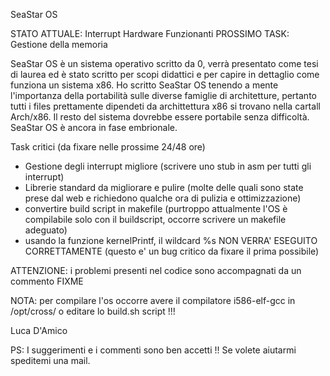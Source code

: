 SeaStar OS

STATO ATTUALE: Interrupt Hardware Funzionanti
PROSSIMO TASK: Gestione della memoria

SeaStar OS è un sistema operativo scritto da 0, verrà presentato come tesi di laurea
ed è stato scritto per scopi didattici e per capire in dettaglio come funziona un
sistema x86.
Ho scritto SeaStar OS tenendo a mente l'importanza della portabilità sulle diverse 
famiglie di architetture, pertanto tutti i files prettamente dipendeti da archittettura
x86 si trovano nella cartall Arch/x86.
Il resto del sistema dovrebbe essere portabile senza difficoltà.
SeaStar OS è ancora in fase embrionale.

Task critici (da fixare nelle prossime 24/48 ore)
- Gestione degli interrupt migliore (scrivere uno stub in asm per tutti gli interrupt)
- Librerie standard da migliorare e pulire (molte delle quali sono state prese dal web
e richiedono qualche ora di pulizia e ottimizzazione)
- convertire build script in makefile (purtroppo attualmente l'OS è compilabile solo
con il buildscript, occorre scrivere un makefile adeguato)
- usando la funzione kernelPrintf, il wildcard %s NON VERRA' ESEGUITO CORRETTAMENTE
(questo e' un bug critico da fixare il prima possibile)


ATTENZIONE: i problemi presenti nel codice sono accompagnati da un commento FIXME

NOTA: per compilare l'os occorre avere il compilatore i586-elf-gcc in /opt/cross/
o editare lo build.sh script !!!

Luca D'Amico

PS: I suggerimenti e i commenti sono ben accetti !! Se volete aiutarmi speditemi 
una mail.
